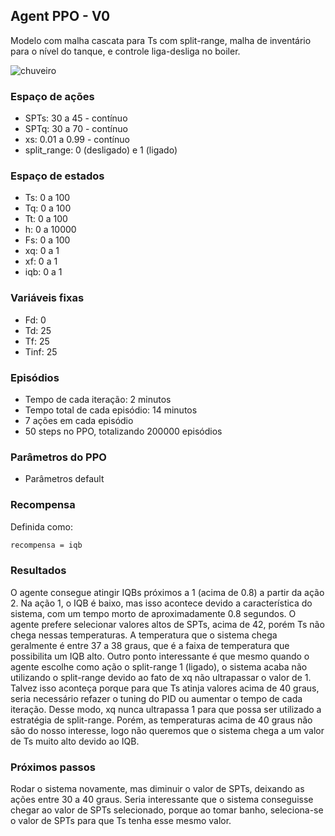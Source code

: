 ## Agent PPO - V0

Modelo com malha cascata para Ts com split-range, malha de inventário para o nível do tanque, e controle liga-desliga no boiler.

![chuveiro](https://github.com/mpaulazamin/tcc-rllib/blob/agent_ppo_v1/imagens/chuveiro_controle_t4a.jpg)

### Espaço de ações

- SPTs: 30 a 45 - contínuo
- SPTq: 30 a 70 - contínuo
- xs: 0.01 a 0.99 - contínuo
- split_range: 0 (desligado) e 1 (ligado)

### Espaço de estados

- Ts: 0 a 100
- Tq: 0 a 100
- Tt: 0 a 100
- h: 0 a 10000
- Fs: 0 a 100
- xq: 0 a 1
- xf: 0 a 1
- iqb: 0 a 1

### Variáveis fixas

- Fd: 0
- Td: 25
- Tf: 25
- Tinf: 25

### Episódios

- Tempo de cada iteração: 2 minutos
- Tempo total de cada episódio: 14 minutos
- 7 ações em cada episódio
- 50 steps no PPO, totalizando 200000 episódios

### Parâmetros do PPO

- Parâmetros default

### Recompensa

Definida como:

```bash
recompensa = iqb
```

### Resultados

O agente consegue atingir IQBs próximos a 1 (acima de 0.8) a partir da ação 2. Na ação 1, o IQB é baixo, mas isso acontece devido a característica do sistema, com um tempo morto de
aproximadamente 0.8 segundos. O agente prefere selecionar valores altos de SPTs, acima de 42, porém Ts não chega nessas temperaturas. A temperatura que o sistema chega
geralmente é entre 37 a 38 graus, que é a faixa de temperatura que possibilita um IQB alto. Outro ponto interessante é que mesmo quando o agente escolhe como ação o split-range 1 (ligado), o sistema acaba não utilizando o split-range devido ao fato de xq não ultrapassar o valor de 1. Talvez isso aconteça porque para que Ts atinja valores acima de 40 graus, seria necessário refazer o tuning do PID ou aumentar o tempo de cada iteração. Desse modo, xq nunca ultrapassa 1 para que possa ser utilizado a estratégia de split-range. Porém, as temperaturas acima de 40 graus não são do nosso interesse, logo não queremos que o sistema chega a um valor de Ts muito alto devido ao IQB.

### Próximos passos

Rodar o sistema novamente, mas diminuir o valor de SPTs, deixando as ações entre 30 a 40 graus. Seria interessante que o sistema conseguisse chegar ao valor de SPTs selecionado,
porque ao tomar banho, seleciona-se o valor de SPTs para que Ts tenha esse mesmo valor.
